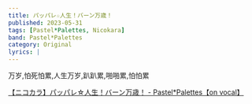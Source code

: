 ```yaml
---
title: パッパレ☆人生！バーン万歳！
published: 2023-05-31
tags: [Pastel*Palettes, Nicokara]
band: Pastel*Palettes
category: Original
lyrics: |
---
```

万岁,怕死怕累,人生万岁,趴趴累,啪啪累,怕怕累

<summary>
    <a href="https://www.bilibili.com/video/BV1ujHrzuEyX/">
        【ニコカラ】パッパレ☆人生！バーン万歳！ - Pastel*Palettes【on vocal】
    </a>
</summary>
